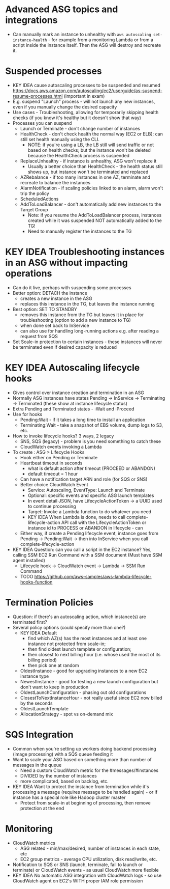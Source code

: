 # Advanced ASG topics and integrations
- Can manually mark an instance to unhealthy with `aws autoscaling set-instance-health` - for example from a monitoring Lambda or from a script inside the instance itself. Then the ASG will destroy and recreate it.

# Suspended processes
- KEY IDEA cause autoscaling processes to be suspended and resumed https://docs.aws.amazon.com/autoscaling/ec2/userguide/as-suspend-resume-processes.html (important in exam)
- E.g. suspend "Launch" process - will not launch any new instances, even if you manually change the desired capacity
- Use cases - Troubleshooting, allowing for temporarily skipping health checks (if you know it's healthy but it doesn't show that way)
- Processes you can suspend
  - Launch or Terminate - don't change number of instances
  - HealthCheck - don't check health the normal way (EC2 or ELB); can still set health manually using the CLI.
    - NOTE: if you're using a LB, the LB still will send traffic or not based on health checks; but the instance won't be deleted because the HealthCheck process is suspended
  - ReplaceUnhealthy - if instance is unhealthy, ASG won't replace it
    - Usually a better choice than HealthCheck - the health status still shows up, but instance won't be terminated and replaced
  - AZRebalance - if too many instances in one AZ, terminate and recreate to balance the instances
  - AlarmNotification - if scaling policies linked to an alarm, alarm won't trip the policy
  - ScheduledActions 
  - AddToLoadBalancer - don't automatically add new instances to the Target Group
    - Note: if you resume the AddToLoadBalancer process, instances created while it was suspended NOT automatically added to the TG!
	- Need to manually register the instances to the TG

# KEY IDEA Troubleshooting instances in an ASG without impacting operations
- Can do it live, perhaps with suspending some processes
- Better option: DETACH the instance
  - creates a new instance in the ASG
  - replaces this instance in the TG, but leaves the instance running
- Best option: SET TO STANDBY
  - removes this instance from the TG but leaves it in place for troubleshooting (option to add a new instance to TG)
  - when done set back to InService
  - can also use for handling long-running actions e.g. after reading a request from SQS
- Set Scale-in protection to certain instances - these instances will never be terminated even if desired capacity is reduced

# KEY IDEA Autoscaling lifecycle hooks
- Gives control over instance creation and termination in an ASG
- Normally ASG instances have states Pending -> InService -> Terminating -> Terminated (these show at instance lifecycle status)
- Extra Pending and Terminated states - :Wait and :Proceed
- Use for hooks
  - Pending:Wait - if it takes a long time to install an application
  - Terminating:Wait - take a snapshot of EBS volume, dump logs to S3, etc.
- How to invoke lifecycle hooks? 3 ways, 2 legacy
  - SNS, SQS (legacy) - problem is you need something to catch these
  - CloudWatch events invoking a Lambda
- To create : ASG > Lifecycle Hooks
  - Hook either on Pending or Terminate
  - Heartbeat timeout in seconds
    - what is default action after timeout (PROCEED or ABANDON)
    - default timeout = 1 hour
  - Can have a notification target ARN and role (for SQS or SNS)
  - Better choice CloudWatch Event 
    - Service: Autoscaling, EventType: Launch and Terminate
	- Optional: specific events and specific ASG launch templates
	- In event detail JSON, have LifecycleActionToken -> a UUID used to continue processing
    - Target: Invoke a Lambda function to do whatever you need
	- KEY IDEA When Lambda is done, needs to call complete-lifecycle-action API call with the LifecycleActionToken or instance id to PROCESS or ABANDON in lifecycle - can 
  - Either way, if create a Pending lifecycle event, instance goes from Pending -> Pending:Wait -> then into InService when you call complete-lifecycle-action
- KEY IDEA Question: can you call a script in the EC2 instance? Yes, calling SSM EC2 Run Command with a SSM document (Must have SSM agent installed)
  - Lifecycle hook -> CloudWatch event -> Lambda -> SSM Run Command
  - TODO https://github.com/aws-samples/aws-lambda-lifecycle-hooks-function

# Termination Policies
- Question: if there's an autoscaling action, which instance(s) are terminated first?
- Several policy options (could specify more than one?)
  - KEY IDEA Default 
    - find which AZ(s) has the most instances and at least one instance not protected from scale-in; 
	- then find oldest launch template or configuration; 
	- then closest to next billing hour (i.e. whose used the most of its billing period)
	- then pick one at random
  - OldestInstance - good for upgrading instances to a new EC2 instance type
  - NewestInstance - good for testing a new launch configuration but don't want to keep in production
  - OldestLaunchConfiguration - phasing out old configurations
  - ClosestToNextInstanceHour - not really useful since EC2 now billed by the seconds
  - OldestLaunchTemplate
  - AllocationStrategy - spot vs on-demand mix

# SQS Integration
- Common when you're setting up workers doing backend processing (image processing) with a SQS queue feeding it
- Want to scale your ASG based on something more than number of messages in the queue 
  - Need a custom CloudWatch metric for the #messages/#instances
  - DIVIDED by the number of instances
  - more complicated, based on backlog, etc.
- KEY IDEA Want to protect the instance from termination while it's processing a message (requires message to be handled again) - or if instance has a special role like Hadoop cluster master
  - Protect from scale-in at beginning of processing, then remove protection at the end

# Monitoring 
- CloudWatch metrics
  - ASG related - min/max/desired, number of instances in each state, etc
  - EC2 group metrics - average CPU utilization, disk read/write, etc.
- Notification to SQS or SNS (launch, terminate, fail to launch or terminate) or CloudWatch events - as usual CloudWatch more flexible
- KEY IDEA No automatic ASG integration with CloudWatch logs - so use CloudWatch agent on EC2's WITH proper IAM role permission
